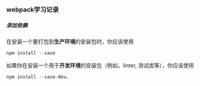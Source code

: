 ### webpack学习记录  

##### 添加依赖 

在安装一个要打包到**生产环境**的安装包时，你应该使用
```javascript
npm install --save
```
如果你在安装一个用于**开发环境**的安装包（例如，linter, 测试库等），你应该使用 
```javascript
npm install --save-dev。
```